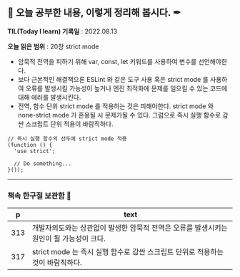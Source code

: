 ## 📕 오늘 공부한 내용, 이렇게 정리해 봅시다. ✒

**TIL(Today I learn) 기록일** : 2022.08.13

**오늘 읽은 범위** : 20장 strict mode

+ 암묵적 전역을 피하기 위해 var, const, let 키워드를 사용하여 변수를 선언해야한다.
+ 보다 근본적인 해결책으론 ESLint 와 같은 도구 사용 혹은 strict mode 를 사용하여 오류를 발생시킬 가능성이 높거나 엔진 최적화에 문제를 일으킬 수 있는 코드에 대해 에러를 발생시킨다.
+ 전역, 함수 단위 strict mode 를 적용하는 것은 피해야한다. strict mode 와 none-strict mode 가 혼용될 시 문제가될 수 있다. 그럼으로 즉시 실행 함수로 감싼 스크립트 단위 적용이 바람직하다.
```
// 즉시 실행 함수의 선두에 strict mode 적용
(function () {
  'use strict';

  // Do something...
}());
```

---

### 책속 한구절 보관함 📖

| p    | text                                           |
| ---- | ---------------------------------------------- |
| 313  | 개발자의도와는 상관없이 발생한 암묵적 전역은 오류를 발생시키는 원인이 될 가능성이 크다.               |
| 317  | strict mode 는 즉시 실행 함수로 감싼 스크립트 단위로 적용하는 것이 바람직하다. |

